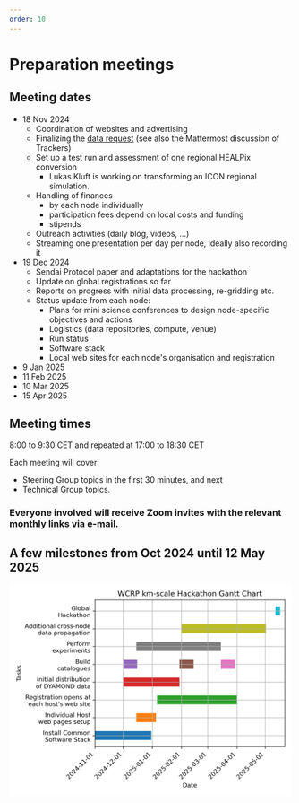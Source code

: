 ```yaml
---
order: 10
---
```


# Preparation meetings

## Meeting dates

+ 18 Nov 2024
  + Coordination of websites and advertising
  + Finalizing the [data request](technical/data_request.md) (see also the Mattermost discussion of Trackers)
  + Set up a test run and assessment of one regional HEALPix conversion
    + Lukas Kluft is working on transforming an ICON regional simulation.
  + Handling of finances
    + by each node individually
    + participation fees depend on local costs and funding
    + stipends
  + Outreach activities (daily blog, videos, ...)
  + Streaming one presentation per day per node, ideally also recording it
+ 19 Dec 2024
  + Sendai Protocol paper and adaptations for the hackathon
  + Update on global registrations so far
  + Reports on progress with initial data processing, re-gridding etc.
  + Status update from each node:
    + Plans for mini science conferences to design node-specific objectives and actions
    + Logistics (data repositories, compute, venue)
    + Run status
    + Software stack
    + Local web sites for each node's organisation and registration
+ 9  Jan 2025
+ 11  Feb 2025
+ 10 Mar 2025
+ 15 Apr 2025

## Meeting times

8:00 to 9:30 CET and repeated at 17:00 to 18:30 CET

Each meeting will cover: 
+ Steering Group topics in the first 30 minutes, and next
+ Technical Group topics.
  
### Everyone involved will receive Zoom invites with the relevant monthly links via e-mail.

## A few milestones from Oct 2024 until 12 May 2025
![Hackaton Gantt](./Gantt_hackathon_new.png)
